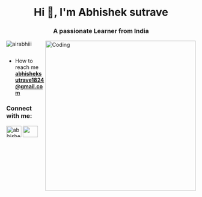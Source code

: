 <h1 align="center">Hi 👋, I'm Abhishek sutrave</h1>
<h3 align="center">A passionate Learner from India</h3>
<img align="right" alt="Coding" width="400" src="https://cdn.dribbble.com/users/239755/screenshots/3019824/dave_coding_dribbble.gif">

<p align="left"> <img src="https://komarev.com/ghpvc/?username=airabhiii&label=Profile%20views&color=0e75b6&style=flat" alt="airabhiii" /> </p>

<p align="left"> <a href="https://twitter.com/" target="blank"><img src="https://img.shields.io/twitter/follow/?logo=twitter&style=for-the-badge" alt="" /></a> </p>

-  How to reach me **abhisheksutrave1824@gmail.com**



<h3 align="left">Connect with me:</h3>
<p align="left">
<a href="https://www.leetcode.com/abhisheksutrave_" target="blank"><img align="center" src="https://raw.githubusercontent.com/rahuldkjain/github-profile-readme-generator/master/src/images/icons/Social/leet-code.svg" alt="abhisheksutrave_" height="30" width="40" /></a>
<a href="linkedin.com/in/abhishek-sutrave-81bb90287/" target="blank"><img align="center" src="https://static.vecteezy.com/system/resources/previews/022/424/463/non_2x/linkedin-logo-editorial-free-vector.jpg"  height="30" width="40" /></a>

  
  
